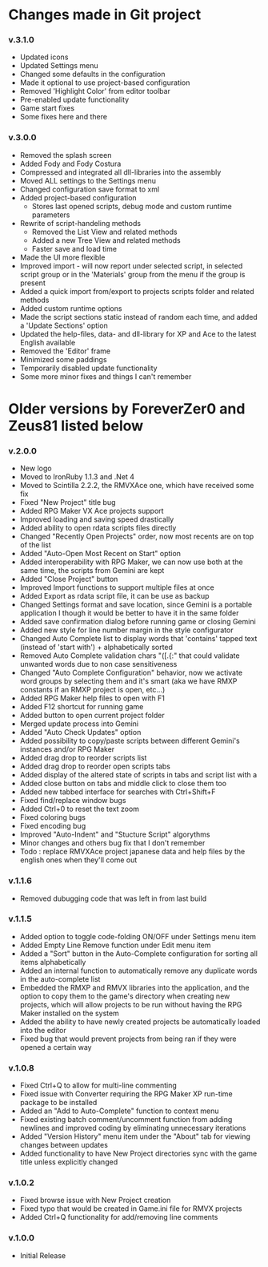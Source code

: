 # Changes made in Git project

### v.3.1.0
- Updated icons
- Updated Settings menu
- Changed some defaults in the configuration
- Made it optional to use project-based configuration
- Removed 'Highlight Color' from editor toolbar
- Pre-enabled update functionality
- Game start fixes
- Some fixes here and there

### v.3.0.0
- Removed the splash screen
- Added Fody and Fody Costura
- Compressed and integrated all dll-libraries into the assembly
- Moved ALL settings to the Settings menu
- Changed configuration save format to xml
- Added project-based configuration
  - Stores last opened scripts, debug mode and custom runtime parameters
- Rewrite of script-handeling methods
  - Removed the List View and related methods
  - Added a new Tree View and related methods
  - Faster save and load time
- Made the UI more flexible
- Improved import - will now report under selected script, in selected script group or in the 'Materials' group from the menu if the group is present
- Added a quick import from/export to projects scripts folder and related methods
- Added custom runtime options
- Made the script sections static instead of random each time, and added a 'Update Sections' option
- Updated the help-files, data- and dll-library for XP and Ace to the latest English available
- Removed the 'Editor' frame
- Minimized some paddings
- Temporarily disabled update functionality
- Some more minor fixes and things I can't remember

# Older versions by ForeverZer0 and Zeus81 listed below

### v.2.0.0
- New logo
- Moved to IronRuby 1.1.3 and .Net 4
- Moved to Scintilla 2.2.2, the RMVXAce one, which have received some fix
- Fixed "New Project" title bug
- Added RPG Maker VX Ace projects support
- Improved loading and saving speed drastically
- Added ability to open rdata scripts files directly
- Changed "Recently Open Projects" order, now most recents are on top of the list
- Added "Auto-Open Most Recent on Start" option
- Added interoperability with RPG Maker, we can now use both at the same time, the scripts from Gemini are kept
- Added "Close Project" button
- Improved Import functions to support multiple files at once
- Added Export as rdata script file, it can be use as backup
- Changed Settings format and save location, since Gemini is a portable application I though it would be better to have it in the same folder
- Added save confirmation dialog before running game or closing Gemini
- Added new style for line number margin in the style configurator
- Changed Auto Complete list to display words that 'contains' tapped text (instead of 'start with') + alphabetically sorted
- Removed Auto Complete validation chars "([.{:" that could validate unwanted words due to non case sensitiveness
- Changed "Auto Complete Configuration" behavior, now we activate word groups by selecting them and it's smart (aka we have RMXP constants if an RMXP project is open, etc...)
- Added RPG Maker help files to open with F1
- Added F12 shortcut for running game
- Added button to open current project folder
- Merged update process into Gemini
- Added "Auto Check Updates" option
- Added possibility to copy/paste scripts between different Gemini's instances and/or RPG Maker
- Added drag drop to reorder scripts list
- Added drag drop to reorder open scripts tabs
- Added display of the altered state of scripts in tabs and script list with a
- Added close button on tabs and middle click to close them too
- Added new tabbed interface for searches with Ctrl+Shift+F
- Fixed find/replace window bugs
- Added Ctrl+0 to reset the text zoom
- Fixed coloring bugs
- Fixed encoding bug
- Improved "Auto-Indent" and "Stucture Script" algorythms
- Minor changes and others bug fix that I don't remember
- Todo : replace RMVXAce project japanese data and help files by the english ones when they'll come out

### v.1.1.6
- Removed dubugging code that was left in from last build

### v.1.1.5
- Added option to toggle code-folding ON/OFF under Settings menu item
- Added Empty Line Remove function under Edit menu item
- Added a "Sort" button in the Auto-Complete configuration for sorting all items alphabetically
- Added an internal function to automatically remove any duplicate words in the auto-complete list
- Embedded the RMXP and RMVX libraries into the application, and the option to copy them to the game's directory when creating new projects, which will allow projects to be run without having the RPG Maker installed on the system
- Added the ability to have newly created projects be automatically loaded into the editor
- Fixed bug that would prevent projects from being ran if they were opened a certain way

### v.1.0.8
- Fixed Ctrl+Q to allow for multi-line commenting
- Fixed issue with Converter requiring the RPG Maker XP run-time package to be installed
- Added an "Add to Auto-Complete" function to context menu
- Fixed existing batch comment/uncomment function from adding newlines and improved coding by eliminating unnecessary iterations
- Added "Version History" menu item under the "About" tab for viewing changes between updates
- Added functionality to have New Project directories sync with the game title unless explicitly changed

### v.1.0.2
- Fixed browse issue with New Project creation
- Fixed typo that would be created in Game.ini file for RMVX projects
- Added Ctrl+Q functionality for add/removing line comments

### v.1.0.0
- Initial Release
